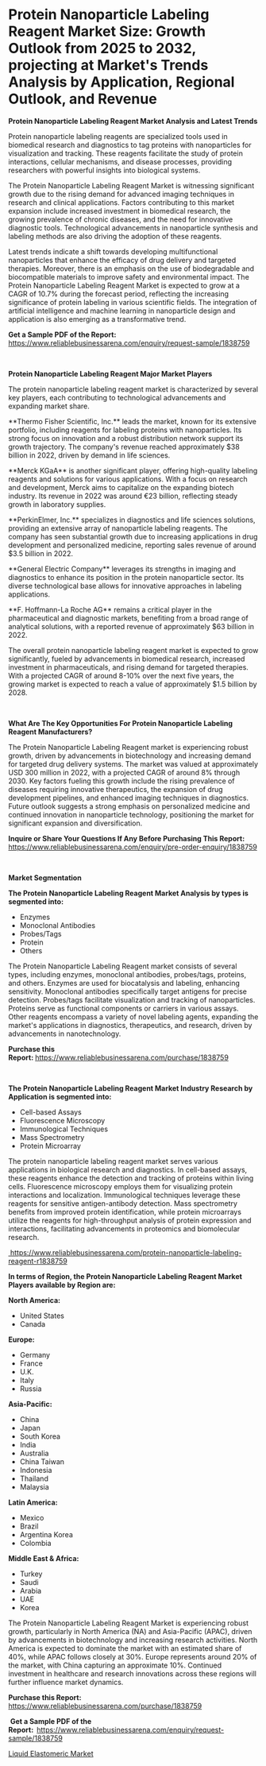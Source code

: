 <p><h1>Protein Nanoparticle Labeling Reagent Market Size: Growth Outlook from 2025 to 2032, projecting at Market's Trends Analysis by Application, Regional Outlook, and Revenue</h1></p><p><strong>Protein Nanoparticle Labeling Reagent Market Analysis and Latest Trends</strong></p>
<p><p>Protein nanoparticle labeling reagents are specialized tools used in biomedical research and diagnostics to tag proteins with nanoparticles for visualization and tracking. These reagents facilitate the study of protein interactions, cellular mechanisms, and disease processes, providing researchers with powerful insights into biological systems.</p><p>The Protein Nanoparticle Labeling Reagent Market is witnessing significant growth due to the rising demand for advanced imaging techniques in research and clinical applications. Factors contributing to this market expansion include increased investment in biomedical research, the growing prevalence of chronic diseases, and the need for innovative diagnostic tools. Technological advancements in nanoparticle synthesis and labeling methods are also driving the adoption of these reagents.</p><p>Latest trends indicate a shift towards developing multifunctional nanoparticles that enhance the efficacy of drug delivery and targeted therapies. Moreover, there is an emphasis on the use of biodegradable and biocompatible materials to improve safety and environmental impact. The Protein Nanoparticle Labeling Reagent Market is expected to grow at a CAGR of 10.7% during the forecast period, reflecting the increasing significance of protein labeling in various scientific fields. The integration of artificial intelligence and machine learning in nanoparticle design and application is also emerging as a transformative trend.</p></p>
<p><strong>Get a Sample PDF of the Report:&nbsp;</strong> <a href="https://www.reliablebusinessarena.com/enquiry/request-sample/1838759?utm_campaign=2107&utm_medium=2&utm_source=Github&utm_content=ia&utm_term=03022025&utm_id=protein-nanoparticle-labeling-reagent">https://www.reliablebusinessarena.com/enquiry/request-sample/1838759</a></p>
<p>&nbsp;</p>
<p><strong>Protein Nanoparticle Labeling Reagent Major Market Players</strong></p>
<p><p>The protein nanoparticle labeling reagent market is characterized by several key players, each contributing to technological advancements and expanding market share. </p><p>**Thermo Fisher Scientific, Inc.** leads the market, known for its extensive portfolio, including reagents for labeling proteins with nanoparticles. Its strong focus on innovation and a robust distribution network support its growth trajectory. The company's revenue reached approximately $38 billion in 2022, driven by demand in life sciences.</p><p>**Merck KGaA** is another significant player, offering high-quality labeling reagents and solutions for various applications. With a focus on research and development, Merck aims to capitalize on the expanding biotech industry. Its revenue in 2022 was around €23 billion, reflecting steady growth in laboratory supplies.</p><p>**PerkinElmer, Inc.** specializes in diagnostics and life sciences solutions, providing an extensive array of nanoparticle labeling reagents. The company has seen substantial growth due to increasing applications in drug development and personalized medicine, reporting sales revenue of around $3.5 billion in 2022.</p><p>**General Electric Company** leverages its strengths in imaging and diagnostics to enhance its position in the protein nanoparticle sector. Its diverse technological base allows for innovative approaches in labeling applications. </p><p>**F. Hoffmann-La Roche AG** remains a critical player in the pharmaceutical and diagnostic markets, benefiting from a broad range of analytical solutions, with a reported revenue of approximately $63 billion in 2022.</p><p>The overall protein nanoparticle labeling reagent market is expected to grow significantly, fueled by advancements in biomedical research, increased investment in pharmaceuticals, and rising demand for targeted therapies. With a projected CAGR of around 8-10% over the next five years, the growing market is expected to reach a value of approximately $1.5 billion by 2028.</p></p>
<p>&nbsp;</p>
<p><strong>What Are The Key Opportunities For Protein Nanoparticle Labeling Reagent Manufacturers?</strong></p>
<p><p>The Protein Nanoparticle Labeling Reagent market is experiencing robust growth, driven by advancements in biotechnology and increasing demand for targeted drug delivery systems. The market was valued at approximately USD 300 million in 2022, with a projected CAGR of around 8% through 2030. Key factors fueling this growth include the rising prevalence of diseases requiring innovative therapeutics, the expansion of drug development pipelines, and enhanced imaging techniques in diagnostics. Future outlook suggests a strong emphasis on personalized medicine and continued innovation in nanoparticle technology, positioning the market for significant expansion and diversification.</p></p>
<p><strong>Inquire or Share Your Questions If Any Before Purchasing This Report:</strong> <a href="https://www.reliablebusinessarena.com/enquiry/pre-order-enquiry/1838759?utm_campaign=2107&utm_medium=2&utm_source=Github&utm_content=ia&utm_term=03022025&utm_id=protein-nanoparticle-labeling-reagent">https://www.reliablebusinessarena.com/enquiry/pre-order-enquiry/1838759</a></p>
<p>&nbsp;</p>
<p><strong>Market Segmentation</strong></p>
<p><strong>The Protein Nanoparticle Labeling Reagent Market Analysis by types is segmented into:</strong></p>
<p><ul><li>Enzymes</li><li>Monoclonal Antibodies</li><li>Probes/Tags</li><li>Protein</li><li>Others</li></ul></p>
<p><p>The Protein Nanoparticle Labeling Reagent market consists of several types, including enzymes, monoclonal antibodies, probes/tags, proteins, and others. Enzymes are used for biocatalysis and labeling, enhancing sensitivity. Monoclonal antibodies specifically target antigens for precise detection. Probes/tags facilitate visualization and tracking of nanoparticles. Proteins serve as functional components or carriers in various assays. Other reagents encompass a variety of novel labeling agents, expanding the market's applications in diagnostics, therapeutics, and research, driven by advancements in nanotechnology.</p></p>
<p><strong>Purchase this Report:&nbsp;</strong><a href="https://www.reliablebusinessarena.com/purchase/1838759?utm_campaign=2107&utm_medium=2&utm_source=Github&utm_content=ia&utm_term=03022025&utm_id=protein-nanoparticle-labeling-reagent">https://www.reliablebusinessarena.com/purchase/1838759</a></p>
<p>&nbsp;</p>
<p><strong>The Protein Nanoparticle Labeling Reagent Market Industry Research by Application is segmented into:</strong></p>
<p><ul><li>Cell-based Assays</li><li>Fluorescence Microscopy</li><li>Immunological Techniques</li><li>Mass Spectrometry</li><li>Protein Microarray</li></ul></p>
<p><p>The protein nanoparticle labeling reagent market serves various applications in biological research and diagnostics. In cell-based assays, these reagents enhance the detection and tracking of proteins within living cells. Fluorescence microscopy employs them for visualizing protein interactions and localization. Immunological techniques leverage these reagents for sensitive antigen-antibody detection. Mass spectrometry benefits from improved protein identification, while protein microarrays utilize the reagents for high-throughput analysis of protein expression and interactions, facilitating advancements in proteomics and biomolecular research.</p></p>
<p><a href="https://www.reliablebusinessarena.com/protein-nanoparticle-labeling-reagent-r1838759?utm_campaign=2107&utm_medium=2&utm_source=Github&utm_content=ia&utm_term=03022025&utm_id=protein-nanoparticle-labeling-reagent">&nbsp;https://www.reliablebusinessarena.com/protein-nanoparticle-labeling-reagent-r1838759</a></p>
<p><strong>In terms of Region, the Protein Nanoparticle Labeling Reagent Market Players available by Region are:</strong></p>
<p>
    <p> <strong> North America: </strong>
        <ul>
            <li>United States</li>
            <li>Canada</li>
        </ul>
        </p> 
    <p> <strong> Europe: </strong>
        <ul>
            <li>Germany</li>
            <li>France</li>
            <li>U.K.</li>
            <li>Italy</li>
            <li>Russia</li>
        </ul>
        </p> 
    <p> <strong> Asia-Pacific: </strong>
        <ul>
            <li>China</li>
            <li>Japan</li>
            <li>South Korea</li>
            <li>India</li>
            <li>Australia</li>
            <li>China Taiwan</li>
            <li>Indonesia</li>
            <li>Thailand</li>
            <li>Malaysia</li>
        </ul>
        </p> 
    <p> <strong> Latin America: </strong>
        <ul>
            <li>Mexico</li>
            <li>Brazil</li>
            <li>Argentina Korea</li>
            <li>Colombia</li>
        </ul>
        </p> 
    <p> <strong> Middle East & Africa: </strong>
        <ul>
            <li>Turkey</li>
            <li>Saudi</li>
            <li>Arabia</li>
            <li>UAE</li>
            <li>Korea</li>
        </ul>
    </p>
    </p>
<p><p>The Protein Nanoparticle Labeling Reagent Market is experiencing robust growth, particularly in North America (NA) and Asia-Pacific (APAC), driven by advancements in biotechnology and increasing research activities. North America is expected to dominate the market with an estimated share of 40%, while APAC follows closely at 30%. Europe represents around 20% of the market, with China capturing an approximate 10%. Continued investment in healthcare and research innovations across these regions will further influence market dynamics.</p></p>
<p><strong>Purchase this Report: </strong><a href="https://www.reliablebusinessarena.com/purchase/1838759?utm_campaign=2107&utm_medium=2&utm_source=Github&utm_content=ia&utm_term=03022025&utm_id=protein-nanoparticle-labeling-reagent">https://www.reliablebusinessarena.com/purchase/1838759</a></p>
<p>&nbsp;<strong>Get a Sample PDF of the Report:&nbsp;&nbsp;</strong><a href="https://www.reliablebusinessarena.com/enquiry/request-sample/1838759?utm_campaign=2107&utm_medium=2&utm_source=Github&utm_content=ia&utm_term=03022025&utm_id=protein-nanoparticle-labeling-reagent">https://www.reliablebusinessarena.com/enquiry/request-sample/1838759</a></p>
<p><strong></strong></p>
<p><p><a href="https://github.com/elizabethdagraca/Market-Research-Report-List-5/blob/main/liquid-elastomeric-market.md?utm_campaign=2107&utm_medium=2&utm_source=Github&utm_content=ia&utm_term=03022025&utm_id=protein-nanoparticle-labeling-reagent">Liquid Elastomeric Market</a></p></p>